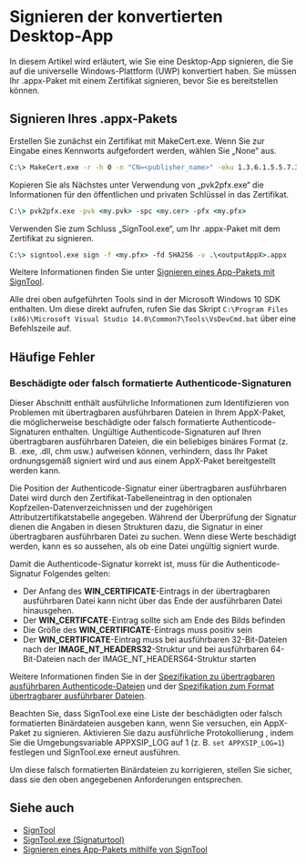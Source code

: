 # Signieren der konvertierten Desktop-App

In diesem Artikel wird erläutert, wie Sie eine Desktop-App signieren, die Sie auf die universelle Windows-Plattform (UWP) konvertiert haben. Sie müssen Ihr .appx-Paket mit einem Zertifikat signieren, bevor Sie es bereitstellen können.

## Signieren Ihres .appx-Pakets

Erstellen Sie zunächst ein Zertifikat mit MakeCert.exe. Wenn Sie zur Eingabe eines Kennworts aufgefordert werden, wählen Sie „None“ aus. 

```cmd
C:\> MakeCert.exe -r -h 0 -n "CN=<publisher_name>" -eku 1.3.6.1.5.5.7.3.3 -pe -sv <my.pvk> <my.cer>
```

Kopieren Sie als Nächstes unter Verwendung von „pvk2pfx.exe“ die Informationen für den öffentlichen und privaten Schlüssel in das Zertifikat. 

```cmd
C:\> pvk2pfx.exe -pvk <my.pvk> -spc <my.cer> -pfx <my.pfx>
```
Verwenden Sie zum Schluss „SignTool.exe“, um Ihr .appx-Paket mit dem Zertifikat zu signieren.

```cmd
C:\> signtool.exe sign -f <my.pfx> -fd SHA256 -v .\<outputAppX>.appx
``` 

Weitere Informationen finden Sie unter [Signieren eines App-Pakets mit SignTool](https://msdn.microsoft.com/en-us/library/windows/desktop/jj835835(v=vs.85).aspx). 

Alle drei oben aufgeführten Tools sind in der Microsoft Windows 10 SDK enthalten. Um diese direkt aufrufen, rufen Sie das Skript ```C:\Program Files (x86)\Microsoft Visual Studio 14.0\Common7\Tools\VsDevCmd.bat``` über eine Befehlszeile auf.

## Häufige Fehler

### Beschädigte oder falsch formatierte Authenticode-Signaturen

Dieser Abschnitt enthält ausführliche Informationen zum Identifizieren von Problemen mit übertragbaren ausführbaren Dateien in Ihrem AppX-Paket, die möglicherweise beschädigte oder falsch formatierte Authenticode-Signaturen enthalten. Ungültige Authenticode-Signaturen auf Ihren übertragbaren ausführbaren Dateien, die ein beliebiges binäres Format (z. B. .exe, .dll, chm usw.) aufweisen können, verhindern, dass Ihr Paket ordnungsgemäß signiert wird und aus einem AppX-Paket bereitgestellt werden kann. 

Die Position der Authenticode-Signatur einer übertragbaren ausführbaren Datei wird durch den Zertifikat-Tabelleneintrag in den optionalen Kopfzeilen-Datenverzeichnissen und der zugehörigen Attributzertifikatstabelle angegeben. Während der Überprüfung der Signatur dienen die Angaben in diesen Strukturen dazu, die Signatur in einer übertragbaren ausführbaren Datei zu suchen. Wenn diese Werte beschädigt werden, kann es so aussehen, als ob eine Datei ungültig signiert wurde. 

Damit die Authenticode-Signatur korrekt ist, muss für die Authenticode-Signatur Folgendes gelten:

- Der Anfang des **WIN_CERTIFICATE**-Eintrags in der übertragbaren ausführbaren Datei kann nicht über das Ende der ausführbaren Datei hinausgehen.
- Der **WIN_CERTIFCATE**-Eintrag sollte sich am Ende des Bilds befinden
- Die Größe des **WIN_CERTIFICATE**-Eintrags muss positiv sein
- Der **WIN_CERTIFICATE**-Eintrag muss bei ausführbaren 32-Bit-Dateien nach der **IMAGE_NT_HEADERS32**-Struktur und bei ausführbaren 64-Bit-Dateien nach der IMAGE_NT_HEADERS64-Struktur starten

Weitere Informationen finden Sie in der [Spezifikation zu übertragbaren ausführbaren Authenticode-Dateien](http://download.microsoft.com/download/9/c/5/9c5b2167-8017-4bae-9fde-d599bac8184a/Authenticode_PE.docx) und der [Spezifikation zum Format übertragbarer ausführbarer Dateien](https://msdn.microsoft.com/en-us/windows/hardware/gg463119.aspx). 

Beachten Sie, dass SignTool.exe eine Liste der beschädigten oder falsch formatierten Binärdateien ausgeben kann, wenn Sie versuchen, ein AppX-Paket zu signieren. Aktivieren Sie dazu ausführliche Protokollierung , indem Sie die Umgebungsvariable APPXSIP_LOG auf 1 (z. B. ```set APPXSIP_LOG=1```) festlegen und SignTool.exe erneut ausführen.

Um diese falsch formatierten Binärdateien zu korrigieren, stellen Sie sicher, dass sie den oben angegebenen Anforderungen entsprechen.

## Siehe auch

- [SignTool](https://msdn.microsoft.com/library/windows/desktop/aa387764(v=vs.85).aspx)
- [SignTool.exe (Signaturtool)](https://msdn.microsoft.com/library/8s9b9yaz(v=vs.110).aspx)
- [Signieren eines App-Pakets mithilfe von SignTool](https://msdn.microsoft.com/en-us/library/windows/desktop/jj835835(v=vs.85).aspx)

<!--HONumber=Jun16_HO5-->


